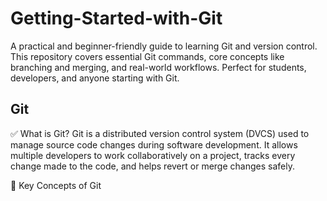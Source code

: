 # Getting-Started-with-Git
A practical and beginner-friendly guide to learning Git and version control. This repository covers essential Git commands, core concepts like branching and merging, and real-world workflows. Perfect for students, developers, and anyone starting with Git.

## Git 
✅ What is Git?
Git is a distributed version control system (DVCS) used to manage source code changes during software development. It allows multiple developers to work collaboratively on a project, tracks every change made to the code, and helps revert or merge changes safely.

🧠 Key Concepts of Git

